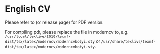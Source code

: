 # English CV

Please refer to  (or release page) for PDF version.

For compiling pdf, please replace the file in moderncv to, e.g. `/usr/local/texlive/2018/texmf-dist/tex/latex/moderncv/moderncvbodyi.sty` or `/usr/share/texlive/texmf-dist/tex/latex/moderncv/moderncvbodyi.sty`.
